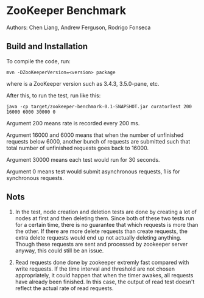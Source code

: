 # ZooKeeper Benchmark

Authors: Chen Liang, Andrew Ferguson, Rodrigo Fonseca

## Build and Installation

To compile the code, run: 

	mvn -DZooKeeperVersion=<version> package

where <version> is a ZooKeeper version such as 3.4.3, 3.5.0-pane, etc.

After this, to run the test, run like this:

	java -cp target/zookeeper-benchmark-0.1-SNAPSHOT.jar curatorTest 200 16000 6000 30000 0

Argument 200 means rate is recorded every 200 ms.

Argument 16000 and 6000 means that when the number of unfinished requests below 
6000, another bunch of requests are submitted such that total number of 
unfinished requests goes back to 16000.

Argument 30000 means each test would run for 30 seconds.

Argument 0 means test would submit asynchronous requests, 1 is for synchronous 
requests.

## Nots

1. In the test, node creation and deletion tests are done by creating a lot of 
nodes at first and then deleting them. Since both of these two tests run for a 
certain time, there is no guarantee that which requests is more than the other. 
If there are more delete requests than create requests, the extra delete 
requests would end up not actually deleting anything. Though these requests are 
sent and processed by zookeeper server anyway, this could still be an issue.

2. Read requests done done by zookeeper extremly fast compared with write 
requests. If the time interval and threshold are not chosen appropriately, it 
could happen that when the timer awakes, all requests have already been 
finished. In this case, the output of read test doesn't reflect the actual rate 
of read requests. 

